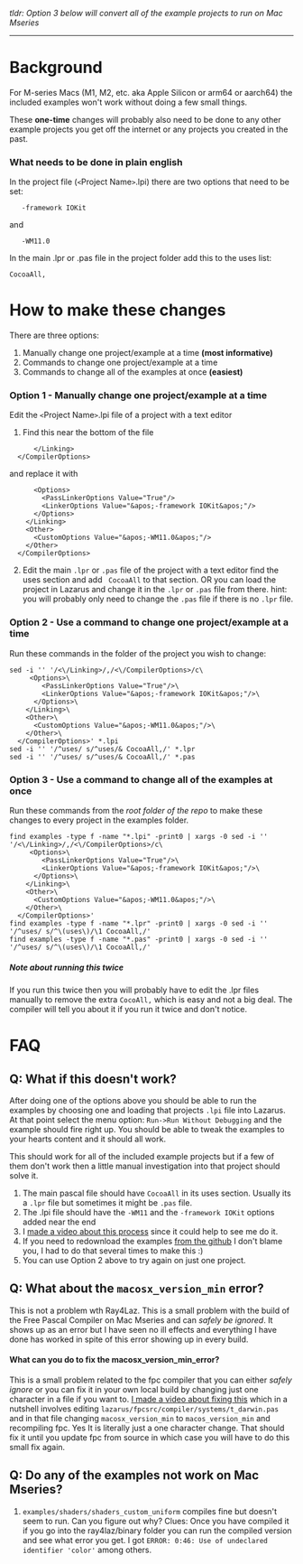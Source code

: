 
_tldr: Option 3 below will convert all of the example projects to run on Mac Mseries_

---
# Background

For M-series Macs (M1, M2, etc. aka Apple Silicon or arm64 or aarch64) the included examples won't work without doing a few small things.

These **one-time** changes will probably also need to be done to any other example projects you get off the internet or any projects you created in the past. 

### What needs to be done in plain english

In the project file (`<`Project Name`>`.lpi) there are two options that need to be set:
```
   -framework IOKit
```
 and
```
   -WM11.0
```

In the main .lpr or .pas file in the project folder add this to the uses list:
```
CocoaAll,
```

# How to make these changes

There are three options:
1. Manually change one project/example at a time **(most informative)**
2. Commands to change one project/example at a time
3. Commands to change all of the examples at once **(easiest)**

### Option 1 - Manually change one project/example at a time
 Edit the `<`Project Name`>`.lpi file of a project with a text editor
 
1. Find this near the bottom of the file 
```
      </Linking>
  </CompilerOptions> 
```
 and replace it with 
```
      <Options>
        <PassLinkerOptions Value="True"/>
        <LinkerOptions Value="&apos;-framework IOKit&apos;"/>
      </Options>
    </Linking>
    <Other>
      <CustomOptions Value="&apos;-WM11.0&apos;"/>
    </Other>
  </CompilerOptions>
```

2. Edit the main `.lpr` or `.pas` file of the project with a text editor find the uses section and add ` CocoaAll` to that section.  OR you can load the project in Lazarus and change it in the `.lpr` or `.pas` file from there.  hint: you will probably only need to change the `.pas` file if there is no `.lpr` file.

### Option 2 - Use a command to change one project/example at a time

Run these commands in the folder of the project you wish to change:

```
sed -i '' '/<\/Linking>/,/<\/CompilerOptions>/c\
     <Options>\
        <PassLinkerOptions Value="True"/>\
        <LinkerOptions Value="&apos;-framework IOKit&apos;"/>\
      </Options>\
    </Linking>\
    <Other>\
      <CustomOptions Value="&apos;-WM11.0&apos;"/>\
    </Other>\
  </CompilerOptions>' *.lpi
sed -i '' '/^uses/ s/^uses/& CocoaAll,/' *.lpr
sed -i '' '/^uses/ s/^uses/& CocoaAll,/' *.pas

```

### Option 3 - Use a command to change all of the examples at once

Run these commands from the _root folder of the repo_ to make these changes to every project in the examples folder.
```
find examples -type f -name "*.lpi" -print0 | xargs -0 sed -i '' '/<\/Linking>/,/<\/CompilerOptions>/c\
     <Options>\
        <PassLinkerOptions Value="True"/>\
        <LinkerOptions Value="&apos;-framework IOKit&apos;"/>\
      </Options>\
    </Linking>\
    <Other>\
      <CustomOptions Value="&apos;-WM11.0&apos;"/>\
    </Other>\
  </CompilerOptions>'
find examples -type f -name "*.lpr" -print0 | xargs -0 sed -i '' '/^uses/ s/^\(uses\)/\1 CocoaAll,/'
find examples -type f -name "*.pas" -print0 | xargs -0 sed -i '' '/^uses/ s/^\(uses\)/\1 CocoaAll,/'
```
##### Note about running this twice
If you run this twice then you will probably have to edit the .lpr files manually to remove the extra `CocoAll,` which is easy and not a big deal.  The compiler will tell you about it if you run it twice and don't notice.


# FAQ
## Q: What if this doesn't work? 
After doing one of the options above you should be able to run the examples by choosing one and loading that projects `.lpi` file into Lazarus.  At that point select the menu option: `Run->Run Without Debugging` and the example should fire right up.   You should be able to tweak the examples to your hearts content and it should all work.

This should work for all of the included example projects but if a few of them don't work then a little manual investigation into that project should solve it.
1. The main pascal file should have `CocoaAll` in its uses section.   Usually its a `.lpr` file but sometimes it might be  `.pas` file.
2. The .lpi file should have the `-WM11` and the `-framework IOKit` options added near the end
3. I [made a video about this process](https://youtu.be/h2-GrChtwMY?si=QbW_rwmVjI7JGDvP&t=341) since it could help to see me do it.
4. If you need to redownload the examples [from the github](https://github.com/GuvaCode/Ray4Laz) I don't blame you, I had to do that several times to make this :)
5. You can use Option 2 above to try again on just one project. 
## Q: What about the `macosx_version_min` error?
This is not a problem wth Ray4Laz.  This is a small problem with the build of the Free Pascal Compiler on Mac Mseries and can *safely be ignored*.  It shows up as an error but I have seen no ill effects and everything I have done has worked in spite of this error showing up in every build.
#### What can you do to fix the macosx_version_min_error?
This is a small problem related to the fpc compiler that you can either *safely ignore* or you can fix it in your own local build by changing just one character in a file if you want to. [I made a video about fixing this](https://www.youtube.com/watch?v=0otHOdNNuaE) which in a nutshell involves editing `lazarus/fpcsrc/compiler/systems/t_darwin.pas` and in that file changing `macosx_version_min` to `macos_version_min` and recompiling fpc.  Yes It is literally just a one character change.  That should fix it until you update fpc from source in which case you will have to do this small fix again.
## Q: Do any of the examples not work on Mac Mseries?
1. `examples/shaders/shaders_custom_uniform` compiles fine but doesn't seem to run.  Can you figure out why?
	Clues: Once you have compiled it if you go into the ray4laz/binary folder you can run the compiled version and see what error you get.  I got `ERROR: 0:46: Use of undeclared identifier 'color'` among others.
	
